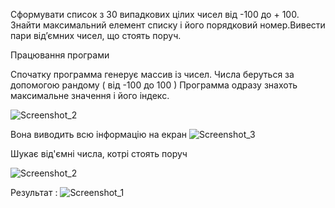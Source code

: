 Сформувати список з 30 випадкових цілих чисел від -100 до + 100. Знайти максимальний елемент списку і його порядковий номер.Вивести пари від’ємних чисел, що стоять поруч.

Працювання програми

Спочатку программа генерує массив із чисел. Числа беруться за допомогою рандому ( від -100 до 100 )
Программа одразу знахоть максимальне значення і його індекс.

![Screenshot_2](https://user-images.githubusercontent.com/86964297/124480756-4534c180-ddb0-11eb-8ecb-ccb0bf18cb84.png)


Вона виводить всю інформацію на екран
![Screenshot_3](https://user-images.githubusercontent.com/86964297/124481146-a8beef00-ddb0-11eb-9973-1ebd1deb997b.png)



Шукає від'ємні числа, котрі стоять поруч

![Screenshot_2](https://user-images.githubusercontent.com/86964297/124481489-03f0e180-ddb1-11eb-960c-6acc983f34df.png)


Результат :
![Screenshot_1](https://user-images.githubusercontent.com/86964297/124481625-2420a080-ddb1-11eb-9ec5-b52126c5743d.png)




